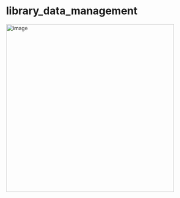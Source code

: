 # library_data_management
<img width="453" alt="image" src="https://github.com/mrsanjays/library_data_management/assets/117848741/8230ee08-2ad0-433d-8f2e-f344cc3b6a0c">
